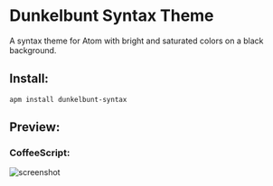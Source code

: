 # Dunkelbunt Syntax Theme

A syntax theme for Atom with bright and saturated colors on a black background.

## Install:

```
apm install dunkelbunt-syntax
```
## Preview:

### CoffeeScript:

![screenshot](http://???.png)
